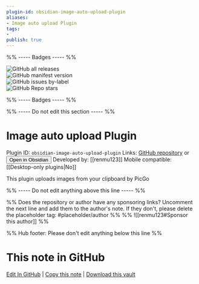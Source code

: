 ```yaml
---
plugin-id: obsidian-image-auto-upload-plugin
aliases:
- Image auto upload Plugin
tags: 
- 
publish: true
---
```


%% ----- Badges ----- %%

![GitHub all releases](https://img.shields.io/github/downloads/renmu123/obsidian-image-auto-upload-plugin/total?color=573E7A&logo=github&style=for-the-badge)   
![GitHub manifest version](https://img.shields.io/github/manifest-json/v/renmu123/obsidian-image-auto-upload-plugin?color=573E7A&logo=github&style=for-the-badge)   
![GitHub issues by-label](https://img.shields.io/github/issues/renmu123/obsidian-image-auto-upload-plugin/help%20wanted?color=573E7A&logo=github&style=for-the-badge)   
![GitHub Repo stars](https://img.shields.io/github/stars/renmu123/obsidian-image-auto-upload-plugin?color=573E7A&logo=github&style=for-the-badge)

%% ----- Badges ----- %%

%% ----- Do not edit this section ----- %%

# Image auto upload Plugin

Plugin ID: `obsidian-image-auto-upload-plugin`
Links: [GitHub repository](https://github.com/renmu123/obsidian-image-auto-upload-plugin) or [<button id=HH>Open in Obsidian</button>](obsidian://show-plugin?id=obsidian-image-auto-upload-plugin)
Developed by: [[renmu123]]
Mobile compatible: [[Desktop-only plugins|No]]

This plugin uploads images from your clipboard by PicGo

%% ----- Do not edit anything above this line ----- %% 

%% Does the repository or author have any sponsoring links? Uncomment the next line and add them to the author's note. If they don't, please delete the placeholder tag: #placeholder/author %%
%% ![[renmu123#Sponsor this author]] %%

%% Hub footer: Please don't edit anything below this line %%

# This note in GitHub

<span class="git-footer">[Edit In GitHub](https://github.dev/obsidian-community/obsidian-hub/blob/main/02%20-%20Community%20Expansions/02.05%20All%20Community%20Expansions/Plugins/obsidian-image-auto-upload-plugin.md "git-hub-edit-note") | [Copy this note](https://raw.githubusercontent.com/obsidian-community/obsidian-hub/main/02%20-%20Community%20Expansions/02.05%20All%20Community%20Expansions/Plugins/obsidian-image-auto-upload-plugin.md "git-hub-copy-note") | [Download this vault](https://github.com/obsidian-community/obsidian-hub/archive/refs/heads/main.zip "git-hub-download-vault") </span>

